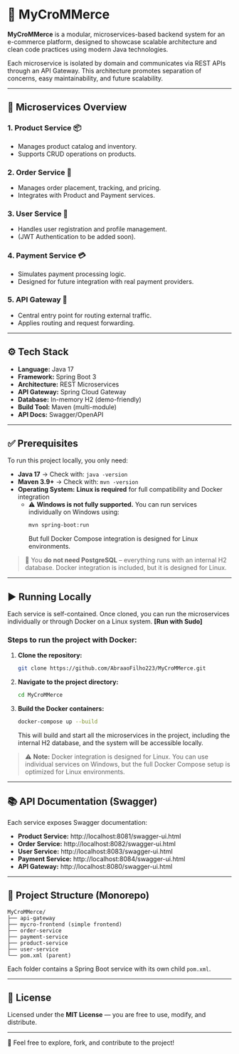 # 🛒 MyCroMMerce

**MyCroMMerce** is a modular, microservices-based backend system for an e-commerce platform, designed to showcase scalable architecture and clean code practices using modern Java technologies.

Each microservice is isolated by domain and communicates via REST APIs through an API Gateway. This architecture promotes separation of concerns, easy maintainability, and future scalability.

---

## 🧩 Microservices Overview

### 1. Product Service 📦
- Manages product catalog and inventory.
- Supports CRUD operations on products.

### 2. Order Service 🧾
- Manages order placement, tracking, and pricing.
- Integrates with Product and Payment services.

### 3. User Service 👤
- Handles user registration and profile management.
- (JWT Authentication to be added soon).

### 4. Payment Service 💳
- Simulates payment processing logic.
- Designed for future integration with real payment providers.

### 5. API Gateway 🚪
- Central entry point for routing external traffic.
- Applies routing and request forwarding.

---

## ⚙️ Tech Stack

- **Language:** Java 17
- **Framework:** Spring Boot 3
- **Architecture:** REST Microservices
- **API Gateway:** Spring Cloud Gateway
- **Database:** In-memory H2 (demo-friendly)
- **Build Tool:** Maven (multi-module)
- **API Docs:** Swagger/OpenAPI

---

## ✅ Prerequisites

To run this project locally, you only need:

- **Java 17** → Check with: `java -version`
- **Maven 3.9+** → Check with: `mvn -version`
- **Operating System:** **Linux is required** for full compatibility and Docker integration  
  - ⚠️ **Windows is not fully supported.** You can run services individually on Windows using:
    ```bash
    mvn spring-boot:run
    ```
    But full Docker Compose integration is designed for Linux environments.

> 📝 You **do not need PostgreSQL** – everything runs with an internal H2 database. Docker integration is included, but it is designed for Linux.

---

## ▶️ Running Locally

Each service is self-contained. Once cloned, you can run the microservices individually or through Docker on a Linux system. **[Run with Sudo]**

### Steps to run the project with Docker:

1. **Clone the repository:**
    ```bash
    git clone https://github.com/AbraaoFilho223/MyCroMMerce.git
    ```

2. **Navigate to the project directory:**
    ```bash
    cd MyCroMMerce
    ```

3. **Build the Docker containers:**
    ```bash
    docker-compose up --build
    ```

    This will build and start all the microservices in the project, including the internal H2 database, and the system will be accessible locally.

> ⚠️ **Note:** Docker integration is designed for Linux. You can use individual services on Windows, but the full Docker Compose setup is optimized for Linux environments.

---

## 📚 API Documentation (Swagger)

Each service exposes Swagger documentation:

- **Product Service:** http://localhost:8081/swagger-ui.html
- **Order Service:** http://localhost:8082/swagger-ui.html
- **User Service:** http://localhost:8083/swagger-ui.html
- **Payment Service:** http://localhost:8084/swagger-ui.html
- **API Gateway:** http://localhost:8080/swagger-ui.html

---

## 📂 Project Structure (Monorepo)

```
MyCroMMerce/
├── api-gateway
├── mycro-frontend (simple frontend)
├── order-service
├── payment-service
├── product-service
├── user-service
└── pom.xml (parent)
```

Each folder contains a Spring Boot service with its own child `pom.xml`.

---

## 📜 License

Licensed under the **MIT License** — you are free to use, modify, and distribute.

---

🚀 Feel free to explore, fork, and contribute to the project!
